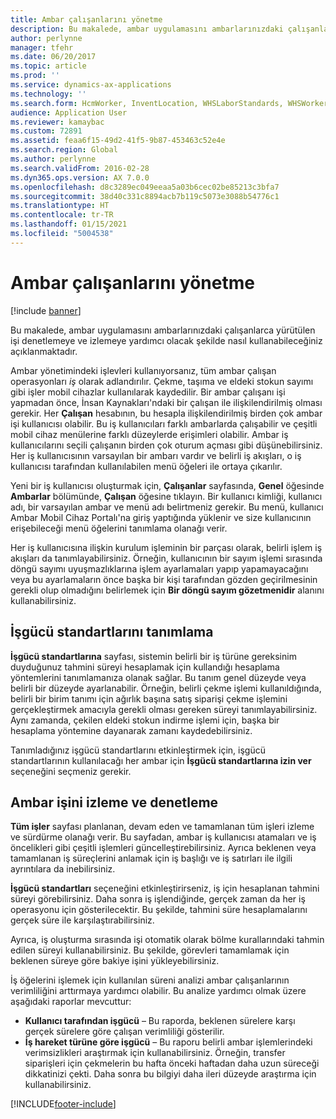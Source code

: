 ```yaml
---
title: Ambar çalışanlarını yönetme
description: Bu makalede, ambar uygulamasını ambarlarınızdaki çalışanlarca yürütülen işi denetlemeye ve izlemeye yardımcı olacak şekilde nasıl kullanabileceğiniz açıklanmaktadır.
author: perlynne
manager: tfehr
ms.date: 06/20/2017
ms.topic: article
ms.prod: ''
ms.service: dynamics-ax-applications
ms.technology: ''
ms.search.form: HcmWorker, InventLocation, WHSLaborStandards, WHSWorker, WHSWorkTable, WHSWorkTableListPage, WHSResetUserPassword
audience: Application User
ms.reviewer: kamaybac
ms.custom: 72891
ms.assetid: feaa6f15-49d2-41f5-9b87-453463c52e4e
ms.search.region: Global
ms.author: perlynne
ms.search.validFrom: 2016-02-28
ms.dyn365.ops.version: AX 7.0.0
ms.openlocfilehash: d8c3289ec049eeaa5a03b6cec02be85213c3bfa7
ms.sourcegitcommit: 38d40c331c8894acb7b119c5073e3088b54776c1
ms.translationtype: HT
ms.contentlocale: tr-TR
ms.lasthandoff: 01/15/2021
ms.locfileid: "5004538"
---
```

# <a name="manage-warehouse-workers"></a>Ambar çalışanlarını yönetme

[!include [banner](../includes/banner.md)]

Bu makalede, ambar uygulamasını ambarlarınızdaki çalışanlarca yürütülen işi denetlemeye ve izlemeye yardımcı olacak şekilde nasıl kullanabileceğiniz açıklanmaktadır.

Ambar yönetimindeki işlevleri kullanıyorsanız, tüm ambar çalışan operasyonları *iş* olarak adlandırılır. Çekme, taşıma ve eldeki stokun sayımı gibi işler mobil cihazlar kullanılarak kaydedilir. Bir ambar çalışanı işi yapmadan önce, İnsan Kaynakları'ndaki bir çalışan ile ilişkilendirilmiş olması gerekir. Her **Çalışan** hesabının, bu hesapla ilişkilendirilmiş birden çok ambar işi kullanıcısı olabilir. Bu iş kullanıcıları farklı ambarlarda çalışabilir ve çeşitli mobil cihaz menülerine farklı düzeylerde erişimleri olabilir. Ambar iş kullanıcılarını seçili çalışanın birden çok oturum açması gibi düşünebilirsiniz. Her iş kullanıcısının varsayılan bir ambarı vardır ve belirli iş akışları, o iş kullanıcısı tarafından kullanılabilen menü öğeleri ile ortaya çıkarılır. 

Yeni bir iş kullanıcısı oluşturmak için, **Çalışanlar** sayfasında, **Genel** öğesinde **Ambarlar** bölümünde, **Çalışan** öğesine tıklayın. Bir kullanıcı kimliği, kullanıcı adı, bir varsayılan ambar ve menü adı belirtmeniz gerekir. Bu menü, kullanıcı Ambar Mobil Cihaz Portalı'na giriş yaptığında yüklenir ve size kullanıcının erişebileceği menü öğelerini tanımlama olanağı verir. 

Her iş kullanıcısına ilişkin kurulum işleminin bir parçası olarak, belirli işlem iş akışları da tanımlayabilirsiniz. Örneğin, kullanıcının bir sayım işlemi sırasında döngü sayımı uyuşmazlıklarına işlem ayarlamaları yapıp yapamayacağını veya bu ayarlamaların önce başka bir kişi tarafından gözden geçirilmesinin gerekli olup olmadığını belirlemek için **Bir döngü sayım gözetmenidir** alanını kullanabilirsiniz.

## <a name="defining-labor-standards"></a>İşgücü standartlarını tanımlama
**İşgücü standartlarına** sayfası, sistemin belirli bir iş türüne gereksinim duyduğunuz tahmini süreyi hesaplamak için kullandığı hesaplama yöntemlerini tanımlamanıza olanak sağlar. Bu tanım genel düzeyde veya belirli bir düzeyde ayarlanabilir. Örneğin, belirli çekme işlemi kullanıldığında, belirli bir birim tanımı için ağırlık başına satış siparişi çekme işlemini gerçekleştirmek amacıyla gerekli olması gereken süreyi tanımlayabilirsiniz. Aynı zamanda, çekilen eldeki stokun indirme işlemi için, başka bir hesaplama yöntemine dayanarak zamanı kaydedebilirsiniz. 

Tanımladığınız işgücü standartlarını etkinleştirmek için, işgücü standartlarının kullanılacağı her ambar için **İşgücü standartlarına izin ver** seçeneğini seçmeniz gerekir.

## <a name="monitoring-and-controlling-warehouse-work"></a>Ambar işini izleme ve denetleme
**Tüm işler** sayfası planlanan, devam eden ve tamamlanan tüm işleri izleme ve sürdürme olanağı verir. Bu sayfadan, ambar iş kullanıcısı atamaları ve iş öncelikleri gibi çeşitli işlemleri güncelleştirebilirsiniz. Ayrıca beklenen veya tamamlanan iş süreçlerini anlamak için iş başlığı ve iş satırları ile ilgili ayrıntılara da inebilirsiniz. 

**İşgücü standartları** seçeneğini etkinleştirirseniz, iş için hesaplanan tahmini süreyi görebilirsiniz. Daha sonra iş işlendiğinde, gerçek zaman da her iş operasyonu için gösterilecektir. Bu şekilde, tahmini süre hesaplamalarını gerçek süre ile karşılaştırabilirsiniz. 

Ayrıca, iş oluşturma sırasında işi otomatik olarak bölme kurallarındaki tahmin edilen süreyi kullanabilirsiniz. Bu şekilde, görevleri tamamlamak için beklenen süreye göre bakiye işini yükleyebilirsiniz. 

İş öğelerini işlemek için kullanılan süreni analizi ambar çalışanlarının verimliliğini arttırmaya yardımcı olabilir. Bu analize yardımcı olmak üzere aşağıdaki raporlar mevcuttur:

-   **Kullanıcı tarafından işgücü** – Bu raporda, beklenen sürelere karşı gerçek sürelere göre çalışan verimliliği gösterilir.
-   **İş hareket türüne göre işgücü** – Bu raporu belirli ambar işlemlerindeki verimsizlikleri araştırmak için kullanabilirsiniz. Örneğin, transfer siparişleri için çekmelerin bu hafta önceki haftadan daha uzun süreceği dikkatinizi çekti. Daha sonra bu bilgiyi daha ileri düzeyde araştırma için kullanabilirsiniz.






[!INCLUDE[footer-include](../../includes/footer-banner.md)]